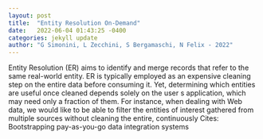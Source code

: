 ```yaml
---
layout: post
title:  "Entity Resolution On-Demand"
date:   2022-06-04 01:43:25 -0400
categories: jekyll update
author: "G Simonini, L Zecchini, S Bergamaschi, N Felix - 2022"
---
```

Entity Resolution (ER) aims to identify and merge records that refer to the same real-world entity. ER is typically employed as an expensive cleaning step on the entire data before consuming it. Yet, determining which entities are useful once cleaned depends solely on the user s application, which may need only a fraction of them. For instance, when dealing with Web data, we would like to be able to filter the entities of interest gathered from multiple sources without cleaning the entire, continuously  Cites: Bootstrapping pay-as-you-go data integration systems
